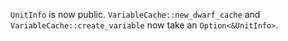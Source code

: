 `UnitInfo` is now public.
`VariableCache::new_dwarf_cache` and `VariableCache::create_variable` now take an `Option<&UnitInfo>`.